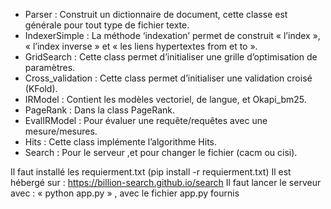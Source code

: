 - Parser : Construit un dictionnaire de document, cette classe est générale pour tout type de fichier texte.
- IndexerSimple : La méthode ‘indexation’ permet de construit
« l’index », « l’index inverse » et « les liens hypertextes from et to ».
- GridSearch : Cette class permet d’initialiser une grille d’optimisation de paramètres.
- Cross_validation : Cette class permet d’initialiser une validation croisé (KFold).
- IRModel : Contient les modèles vectoriel, de langue, et Okapi_bm25.
- PageRank : Dans la class PageRank.
- EvalIRModel : Pour évaluer une requête/requêtes avec une mesure/mesures.
- Hits : Cette class implémente l’algorithme Hits.
- Search : Pour le serveur ,et pour changer le fichier (cacm ou cisi).


Il faut installé les requierment.txt (pip install -r requierment.txt)
Il est hébergé sur : https://billion-search.github.io/search
Il faut lancer le serveur avec : « python app.py » , avec le fichier app.py fournis
